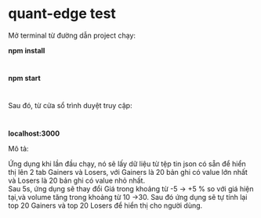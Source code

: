 # quant-edge test
Mở terminal từ đường dẫn project chạy:

**npm install**
#
**npm start**
#
Sau đó, từ cửa sổ trình duyệt truy cập:
#
**localhost:3000**

Mô tả:

Ứng dụng khi lần đầu chạy, nó sẽ lấy dữ liệu từ tệp tin json có sẵn để hiển thị lên 2 tab Gainers và Losers, với Gainers là 20 bản ghi có value lớn nhất và Losers là 20 bản ghi có value nhỏ nhất.<br/>
Sau 5s, ứng dụng sẽ thay đổi Giá trong khoảng từ -5 -> +5 % so với giá hiện tại,và volume tăng trong khoảng từ 10 ->30. Sau đó ứng dụng sẽ tự tính lại top 20 Gainers và top 20 Losers để hiển thị cho người dùng.
